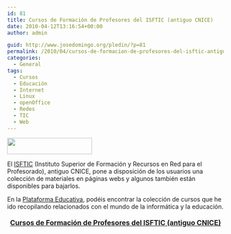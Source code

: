 ```yaml
---
id: 81
title: Cursos de Formación de Profesores del ISFTIC (antiguo CNICE)
date: 2010-04-12T13:16:54+00:00
author: admin

guid: http://www.josedomingo.org/pledin/?p=81
permalink: /2010/04/cursos-de-formacion-de-profesores-del-isftic-antiguo-cnice/
categories:
  - General
tags:
  - Cursos
  - Educación
  - Internet
  - Linux
  - openOffice
  - Redes
  - TIC
  - Web
---
```

<img class="aligncenter" title="cnice" src="http://www.ite.educacion.es/formacion/enred/navegacion/navegacion/images/lg_forma.gif" alt="" width="197" height="38" />

El [ISFTIC](http://www.isftic.mepsyd.es/) (Instituto Superior de Formación y Recursos en Red para el Profesorado), antiguo CNICE, pone a disposición de los usuarios una colección de materiales en páginas webs y algunos también están disponibles para bajarlos.

En la [Plataforma Educativa](http://www.josedomingo.org/web/), podéis encontrar la colección de cursos que he ido recopilando relacionados con el mundo de la informática y la educación.

<h4 style="text-align: center;">
  <span style="font-size: medium;"><a href="http://www.josedomingo.org/web/mod/resource/view.php?id=1646">Cursos de Formación de Profesores del ISFTIC (antiguo CNICE)</a><br /> </span>
</h4>

<!-- AddThis Advanced Settings generic via filter on the_content -->

<!-- AddThis Share Buttons generic via filter on the_content -->